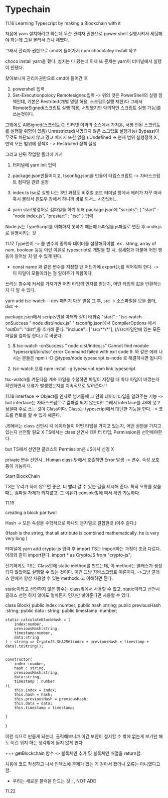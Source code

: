 # Typechain
11.16
Learning Typescript by making a Blockchain with it

처음에 yarn 설치하려고 하는데 무슨 관리자 권한으로 power shell 실행시켜서 세팅해야 하는데 그걸 몰라서 겁나 헤맸다.

그래서 관리자 권한으로 cmd에 들어가서 npm chocolatey install 하고

choco install yarn을 했다. 설치는 다 됐는데 이제 또 문제는 yarn이 터미널에서 실행이 안됐다.

찾아보니까 관리자권한으로 cmd에 들어간 후 

1. powershell 입력
2. Set-Executionpolocy Remotesigned입력
-> 위의 것은 PowerShell의 실행 정책인데, 
기본은 Restrited(개별 명령 허용, 스크립트실행 제한)다
그래서 RemoteSigned(스크립트 실행 허용, 서명됐지만 악의적인 스크립트 실행 가능)를 쓰는것이다.

그밖에도 AllSigned(스크립트 O, 인터넷 이외의 소스에서 가져온, 서명 안된 스크립트를 실행할 위험이 있음)
Unrestricted(서명되지 않은 스크립트 실행가능)
Bypass(아무것도 차단되지 않고 경고 메시지 또한 없음.)
Undefined -> 현재 범위 실행정책 X ,
만약 모든 범위에 정책X - > Restricted 정책 실행

그리고 난뒤 작업할 폴더에 가서
1. 터미널에 yarn init 입력
2. package.json만들어지고, tsconfig.json을 만들어 
타입스크립트 -> 자바스크립트 컴파일 관련 설정
3. index.ts tsc로 실행 
나는 3번 과정도 비주얼 코드 터미널 창에서 에러가 자꾸 떠서 혹시 몰라서 윈도우 창에서 하니까 바로 되서... 시간낭비...

4. yarn start명령어로 컴파일을 하기 위해
package.json에 
"scripts": {
    "start" : "node index.js",
    "prestart" : "tsc"
}
입력

Node.js는 TypeScript를 이해하지 못하기 때문에 
ts파일을 js파일로 변환 후 node.js로 실행시키는 것 

11.17 
Type언어 -> 쓸 변수의 종류와 데이터를 설정해줘야함.
ex . string, array of num, boolean 등등
이런 이유로 typescript로 개발을 할 시,
섬세함과 더불어 어떤 행동이 일어날 지 알 수 있게 된다.

+ const name 과 같은 변수를 지정할 땐 어딘가에 
export{};를 적어줘야 한다. -> 이 파일이 모듈이라는 걸
알려주기 위함이다.

쓰려는 함수에 커서를 가져가면 어떤 타입의 인자를 받는지,
어떤 타입의 값을 반환하는지 다 알 수 있다.

yarn add tsc-watch --dev 패키지 다운 받음
그 후, src -> 소스파일을 모을 폴더, dist ->

package.json에서 scripts안을 아래와 같이 바꿔줌
"start" : "tsc-watch --onSuccess \" node dist/index.js\" "
tsconfig.json에서 
CompilerOptions 에서
"outDir": "dist",를 추가해 준다.
"include" : ["src/**/*"], (//src파일안에 있는 모든 파일을 컴파일 한다.) 로 바꾼다.

1. $ tsc-watch -onSuccess " node dist/index.js"
Cannot find module 'typescript/bin/tsc'
error Command failed with exit code 9. 와 같은 에러 나시는 분들은
npm i -D @types/node typescript ts-node 로 해결하시면 됩니다

2. tsc-watch 오류 
npm install -g typescript
npm link typescript
    
    
tsc-watch를 켜둔다음 계속 파일을 수정하면
파일이 저장될 때 마다 파일이 바꼈는지 확인하면서 
오류가 발생했는지를 지속적으로 알려준다.!!

11.18
interface -> Object를 인자로 넘겨줄때 그 안의 데이터 타입을 알려주는 기능
-> but interface는 자바스크립트로 컴파일 되지 않는다!!
그래서 interface를 JS에 넣고 싶을때 주로 쓰는 것이 Class이다.
Class는 typescript에서 대단한 기능을 한다.
-> 코드를 컨트롤 할 수 있게 해준다.

JS에서는 class 선언시 각 데이터들이 어떤 타입을 가지고 있는지, 어떤 권한을 가지고 있는지 선언할 필요 X
TS에서는 class 선언시 데이터 타입, Permission을 선언해야한다.

but TS에서 선언한 클래스의 Permission은 JS에서 신경 X

private 변수 선언시 , Human class 밖에서 호출하면 Error 발생 -> 변수, 속성 보호등이 가능하다.

Start BlockChain

TS는 우리가 하지 않으면 좋은, 더 빨리 갈 수 있는 길을 제시해 준다. 특히 오류를 찾을 때는 컴파일 자체가 되지않고, 그 이유가 console창에 떠서 확인 가능하다.

11.19

creating a block par two! 

Hash -> 모든 속성을 수학적으로 하나의 문자열로 결합한것 (아주 길다.)


(Hash is the string, that all attribute is combined mathematically. he is very very long )

터미널에 yarn add crypto-js  입력 후 import
TS는 import하는 과정이 조금 다르다. 
아래와 같이 import한다.
import * as CryptoJS from "crypto-js";

신기하게도 TS는 Class안에 static method를 만드는데,
이 method는 클래스가 생성되지 않았어도 실행할 수 있는 것이다.
이건 그냥 자바스크립트 이론이다.
->그냥 클래스 안에서 항상 사용할 수 있는 method라고 이해하면 된다.

static이라고 선언하지 않은 함수는 class밖에서 사용할 수 없고, static이라고 선언시 클래스 선언 하지 않아도 얼마든지 인자만 넣어준다면 사용할 수 있다.

class Block{
    public index :number;
    public hash :string;
    public previousHash :string;
    public data : string;
    public timestamp :number;

    static calculateBlockHash = (
        index:number, 
        previousHash:string, 
        timestamp:number, 
        data:string
    ) : string => CryptoJS.SHA256(index + previousHash + timestamp + data).toString();


    constructor(
        index :number,
        hash : string,
        previousHash:string,
        data:string,
        timestamp : number
    ){
        this.index = index;
        this.hash = hash;
        this.previousHash = previousHash;
        this.data = data;
        this.timestamp = timestamp;

    }
}

이런 식으로 만들게 되는데, 출력해보니까 이건 보안이 철저할 수 밖에 없는게 보기만 해도 이건 뭐지 하는 생각밖에 들지 않게 한다.

+=+ 
getBlockchain 함수 -> 블록체인 추가 및 블록체인 배열을 return함. 

처음에 코드 작성하고 나서 인덱스에 문제가 있는 거 같아서 봤더니 오류는 아니였다고 함.

+ 우리는 새로운 블럭을 만드는 것 ! , NOT ADD


11.22
